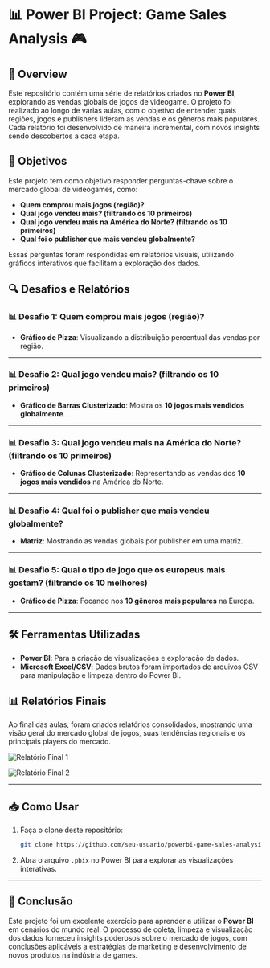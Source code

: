 # 📊 Power BI Project: Game Sales Analysis 🎮

## 📝 Overview
Este repositório contém uma série de relatórios criados no **Power BI**, explorando as vendas globais de jogos de videogame. O projeto foi realizado ao longo de várias aulas, com o objetivo de entender quais regiões, jogos e publishers lideram as vendas e os gêneros mais populares. Cada relatório foi desenvolvido de maneira incremental, com novos insights sendo descobertos a cada etapa.

## 🎯 Objetivos
Este projeto tem como objetivo responder perguntas-chave sobre o mercado global de videogames, como:
- **Quem comprou mais jogos (região)?**
- **Qual jogo vendeu mais? (filtrando os 10 primeiros)**
- **Qual jogo vendeu mais na América do Norte? (filtrando os 10 primeiros)**
- **Qual foi o publisher que mais vendeu globalmente?**

Essas perguntas foram respondidas em relatórios visuais, utilizando gráficos interativos que facilitam a exploração dos dados.

## 🔍 Desafios e Relatórios

### 📊 Desafio 1: Quem comprou mais jogos (região)?
  - **Gráfico de Pizza**: Visualizando a distribuição percentual das vendas por região.

---

### 📊 Desafio 2: Qual jogo vendeu mais? (filtrando os 10 primeiros)
  
  - **Gráfico de Barras Clusterizado**: Mostra os **10 jogos mais vendidos globalmente**.

---

### 📊 Desafio 3: Qual jogo vendeu mais na América do Norte? (filtrando os 10 primeiros)
  
  - **Gráfico de Colunas Clusterizado**: Representando as vendas dos **10 jogos mais vendidos** na América do Norte.

---

### 📊 Desafio 4: Qual foi o publisher que mais vendeu globalmente?

  - **Matriz**: Mostrando as vendas globais por publisher em uma matriz.

---

### 📊 Desafio 5: Qual o tipo de jogo que os europeus mais gostam? (filtrando os 10 melhores)
  
  - **Gráfico de Pizza**: Focando nos **10 gêneros mais populares** na Europa.

---

## 🛠️ Ferramentas Utilizadas
- **Power BI**: Para a criação de visualizações e exploração de dados.
- **Microsoft Excel/CSV**: Dados brutos foram importados de arquivos CSV para manipulação e limpeza dentro do Power BI.

## 📊 Relatórios Finais

Ao final das aulas, foram criados relatórios consolidados, mostrando uma visão geral do mercado global de jogos, suas tendências regionais e os principais players do mercado.

![Relatório Final 1](https://prod-files-secure.s3.us-west-2.amazonaws.com/9121ed72-ac96-4800-bf58-d87c93e0f6e7/c7fd857f-7b43-4ca8-8cc1-9828711e0b54/Relatrio_1.jpg)

![Relatório Final 2](https://prod-files-secure.s3.us-west-2.amazonaws.com/9121ed72-ac96-4800-bf58-d87c93e0f6e7/abbd1d2f-082b-4a75-969f-6f77e6bc89c5/Relatrio_2.jpg)

---

## 📥 Como Usar
1. Faça o clone deste repositório:
   ```bash
   git clone https://github.com/seu-usuario/powerbi-game-sales-analysis.git
   ```
2. Abra o arquivo `.pbix` no Power BI para explorar as visualizações interativas.

---

## 📝 Conclusão
Este projeto foi um excelente exercício para aprender a utilizar o **Power BI** em cenários do mundo real. O processo de coleta, limpeza e visualização dos dados forneceu insights poderosos sobre o mercado de jogos, com conclusões aplicáveis a estratégias de marketing e desenvolvimento de novos produtos na indústria de games.
```

